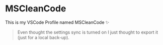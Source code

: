 # MSCleanCode

This is my VSCode Profile named MSCleanCode ✨

> Even thought the settings sync is turned on I just thought to export it (just for a local back-up).
